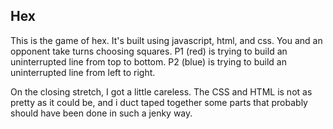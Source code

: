 ## Hex

This is the game of hex. It's built using javascript, html, and css. You and an opponent take turns choosing squares. P1 (red) is trying to build an uninterrupted line from top to bottom. P2 (blue) is trying to build an uninterrupted line from left to right.

On the closing stretch, I got a little careless. The CSS and HTML is not as pretty as it could be, and i duct taped together some parts that probably should have been done in such a jenky way.